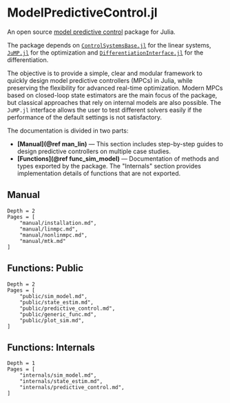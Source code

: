 # ModelPredictiveControl.jl

An open source [model predictive control](https://en.wikipedia.org/wiki/Model_predictive_control)
package for Julia.

The package depends on [`ControlSystemsBase.jl`](https://github.com/JuliaControl/ControlSystems.jl)
for the linear systems, [`JuMP.jl`](https://github.com/jump-dev/JuMP.jl) for the
optimization and [`DifferentiationInterface.jl`](https://github.com/JuliaDiff/DifferentiationInterface.jl)
for the differentiation.

The objective is to provide a simple, clear and modular framework to quickly design model
predictive controllers (MPCs) in Julia, while preserving the flexibility for advanced
real-time optimization. Modern MPCs based on closed-loop state estimators are the main focus
of the package, but classical approaches that rely on internal models are also possible. The
`JuMP.jl` interface allows the user to test different solvers easily if the performance of
the default settings is not satisfactory.

The documentation is divided in two parts:

- **[Manual](@ref man_lin)** — This section includes step-by-step guides to design
  predictive controllers on multiple case studies.
- **[Functions](@ref func_sim_model)** — Documentation of methods and types exported by the
  package. The "Internals" section provides implementation details of functions that are
  not exported.

## Manual

```@contents
Depth = 2
Pages = [
    "manual/installation.md",
    "manual/linmpc.md",
    "manual/nonlinmpc.md",
    "manual/mtk.md"
]
```

## Functions: Public

```@contents
Depth = 2
Pages = [
    "public/sim_model.md",
    "public/state_estim.md",
    "public/predictive_control.md",
    "public/generic_func.md",
    "public/plot_sim.md",
]
```

## Functions: Internals

```@contents
Depth = 1
Pages = [
    "internals/sim_model.md",
    "internals/state_estim.md",
    "internals/predictive_control.md",
]
```

